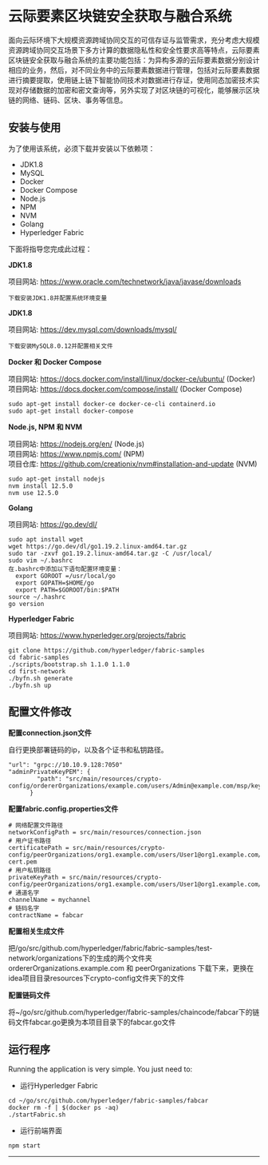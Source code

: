 # 云际要素区块链安全获取与融合系统 

面向云际环境下大规模资源跨域协同交互的可信存证与监管需求，充分考虑大规模资源跨域协同交互场景下多方计算的数据隐私性和安全性要求高等特点，云际要素区块链安全获取与融合系统的主要功能包括：为异构多源的云际要素数据分别设计相应的业务，然后，对不同业务中的云际要素数据进行管理，包括对云际要素数据进行摘要提取，使用链上链下智能协同技术对数据进行存证，使用同态加密技术实现对存储数据的加密和密文查询等，另外实现了对区块链的可视化，能够展示区块链的网络、链码、区块、事务等信息。

## 安装与使用

为了使用该系统，必须下载并安装以下依赖项：
* JDK1.8
* MySQL
* Docker
* Docker Compose
* Node.js
* NPM
* NVM
* Golang
* Hyperledger Fabric

下面将指导您完成此过程：

**JDK1.8**

项目网站: https://www.oracle.com/technetwork/java/javase/downloads

```
下载安装JDK1.8并配置系统环境变量
```

**JDK1.8**

项目网站: https://dev.mysql.com/downloads/mysql/

```
下载安装MySQL8.0.12并配置相关文件
```

**Docker 和 Docker Compose**

项目网站: https://docs.docker.com/install/linux/docker-ce/ubuntu/ (Docker)\
项目网站: https://docs.docker.com/compose/install/ (Docker Compose)

```
sudo apt-get install docker-ce docker-ce-cli containerd.io
sudo apt-get install docker-compose
```

**Node.js, NPM 和 NVM**

项目网站: https://nodejs.org/en/ (Node.js)\
项目网站: https://www.npmjs.com/ (NPM)\
项目仓库: https://github.com/creationix/nvm#installation-and-update (NVM)

```
sudo apt-get install nodejs
nvm install 12.5.0
nvm use 12.5.0
```

**Golang**

项目网站: https://go.dev/dl/

```
sudo apt install wget
wget https://go.dev/dl/go1.19.2.linux-amd64.tar.gz
sudo tar -zxvf go1.19.2.linux-amd64.tar.gz -C /usr/local/
sudo vim ~/.bashrc
在.bashrc中添加以下语句配置环境变量：
  export GOROOT =/usr/local/go
  export GOPATH=$HOME/go
  export PATH=$GOROOT/bin:$PATH
source ~/.hashrc
go version
```

**Hyperledger Fabric**

项目网站: https://www.hyperledger.org/projects/fabric

```
git clone https://github.com/hyperledger/fabric-samples
cd fabric-samples
./scripts/bootstrap.sh 1.1.0 1.1.0
cd first-network
./byfn.sh generate
./byfn.sh up
```

## 配置文件修改

**配置connection.json文件**

自行更换部署链码的ip，以及各个证书和私钥路径。

```
"url": "grpc://10.10.9.128:7050"
"adminPrivateKeyPEM": {
        "path": "src/main/resources/crypto-config/ordererOrganizations/example.com/users/Admin@example.com/msp/keystore/1deeab5433fa6e5f045eb763109d6165268fba153211af1281f00d45f54b1022_sk"
      }
```

**配置fabric.config.properties文件**
```
# 网络配置文件路径
networkConfigPath = src/main/resources/connection.json
# 用户证书路径
certificatePath = src/main/resources/crypto-config/peerOrganizations/org1.example.com/users/User1@org1.example.com/msp/signcerts/User1@org1.example.com-cert.pem
# 用户私钥路径
privateKeyPath = src/main/resources/crypto-config/peerOrganizations/org1.example.com/users/User1@org1.example.com/msp/keystore/priv_sk
# 通道名字
channelName = mychannel
# 链码名字
contractName = fabcar
```
**配置相关生成文件**

把/go/src/github.com/hyperledger/fabric/fabric-samples/test-network/organizations下的生成的两个文件夹ordererOrganizations.example.com 和 peerOrganizations 下载下来，更换在idea项目目录resources下crypto-config文件夹下的文件

**配置链码文件**

将~/go/src/github.com/hyperledger/fabric-samples/chaincode/fabcar下的链码文件fabcar.go更换为本项目目录下的fabcar.go文件

## 运行程序
Running the application is very simple. You just need to:

- 运行Hyperledger Fabric
```
cd ~/go/src/github.com/hyperledger/fabric-samples/fabcar
docker rm -f | $(docker ps -aq)
./startFabric.sh
```

- 运行前端界面
```
npm start
```


---


